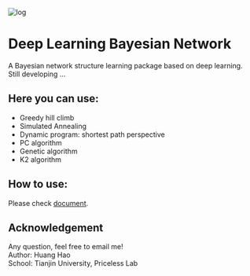 ![log](https://github.com/Howardhuang98/DLBN/blob/master/images/logo.png)
# Deep Learning Bayesian Network

A Bayesian network structure learning package based on deep learning. Still developing ...  


## Here you can use:
* Greedy hill climb
* Simulated Annealing
* Dynamic program: shortest path perspective
* PC algorithm
* Genetic algorithm 
* K2 algorithm 

## How to use:
Please check [document](https://howardhuang98.github.io/DLBN/).





## Acknowledgement
Any question, feel free to email me!  
Author: Huang Hao    
School: Tianjin University, Priceless Lab  

